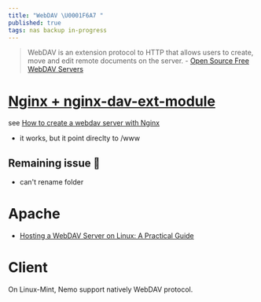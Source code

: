 ```yaml
---
title: "WebDAV \U0001F6A7 "
published: true
tags: nas backup in-progress
---
```

> WebDAV is an extension protocol to HTTP that allows users to create, move and edit remote documents on the server. - [Open Source Free WebDAV Servers](https://medevel.com/15-os-webdav-servers/)

# [Nginx + nginx-dav-ext-module](https://chatgpt.com/share/68bafe1a-9190-800d-85fe-9f14164fb004)

see [How to create a webdav server with Nginx](https://www.filestash.app/2021/12/09/nginx-webdav/)
- it works, but it point direclty to /www

## Remaining issue 🚧
- can't rename folder


# Apache

- [ Hosting a WebDAV Server on Linux: A Practical Guide ](https://www.elite.cloud/post/hosting-a-webdav-server-on-linux-a-practical-guide/)

# Client

On Linux-Mint, Nemo support natively WebDAV protocol.